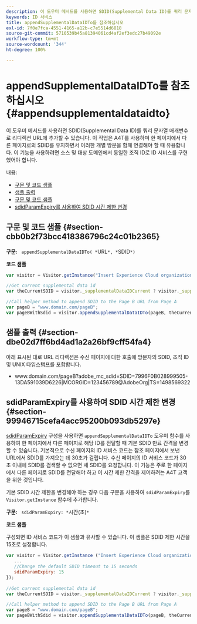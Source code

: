 ```yaml
---
description: 이 도우미 메서드를 사용하면 SDID(Supplemental Data ID)를 쿼리 문자열 매개변수로 리디렉션 URL에 추가할 수 있습니다. 이 작업은 A4T를 사용하며 한 페이지에서 다른 페이지로의 SDID를 유지하면서 이러한 개별 방문을 함께 연결해야 할 때 유용합니다. 이 기능을 사용하려면 소스 및 대상 도메인에서 동일한 조직 ID로 ID 서비스를 구현했어야 합니다.
keywords: ID 서비스
title: appendSupplementalDataIDTo를 참조하십시오
exl-id: 7f0e7fca-4551-4165-a12b-c7e5514d6818
source-git-commit: 5710539b45a81394061cd4af2ef3edc27b49092e
workflow-type: tm+mt
source-wordcount: '344'
ht-degree: 100%

---
```


# appendSupplementalDataIDTo를 참조하십시오{#appendsupplementaldataidto}

이 도우미 메서드를 사용하면 SDID(Supplemental Data ID)를 쿼리 문자열 매개변수로 리디렉션 URL에 추가할 수 있습니다. 이 작업은 A4T를 사용하며 한 페이지에서 다른 페이지로의 SDID를 유지하면서 이러한 개별 방문을 함께 연결해야 할 때 유용합니다. 이 기능을 사용하려면 소스 및 대상 도메인에서 동일한 조직 ID로 ID 서비스를 구현했어야 합니다.

내용:

<ul class="simplelist"> 
 <li> <a href="../../library/get-set/appendsupplementaldataidto.md#section-cbb0b2f73bcc418386796c24c01b2365" format="dita" scope="local"> 구문 및 코드 샘플 </a> </li> 
 <li> <a href="../../library/get-set/appendsupplementaldataidto.md#section-dbe02d7ff6bd4ad1a2a26bf9cff54fa4" format="dita" scope="local"> 샘플 출력 </a> </li> 
 <li> <a href="../../library/get-set/appendsupplementaldataidto.md#section-cbb0b2f73bcc418386796c24c01b2365" format="dita" scope="local"> 구문 및 코드 샘플 </a> </li> 
 <li> <a href="../../library/get-set/appendsupplementaldataidto.md#section-99946715cefa4acc95200b093db5297e" format="dita" scope="local"> sdidParamExpiry를 사용하여 SDID 시간 제한 변경 </a> </li> 
</ul>

## 구문 및 코드 샘플 {#section-cbb0b2f73bcc418386796c24c01b2365}

**구문:** ` appendSupplementalDataIDTo( *`URL`*, *`SDID`*)`

**코드 샘플**

```js
var visitor = Visitor.getInstance("Insert Experience Cloud organization ID here"); 

//Get current supplemental data id
var theCurrentSDID = visitor._supplementalDataIDCurrent ? visitor._supplementalDataIDCurrent : "";

//Call helper method to append SDID to the Page B URL from Page A 
var pageB = "www.domain.com/pageB"; 
var pageBWithSdid = visitor.appendSupplementalDataIDTo(pageB, theCurrentSDID));
```

## 샘플 출력 {#section-dbe02d7ff6bd4ad1a2a26bf9cff54fa4}

아래 표시된 대로 URL 리디렉션은 수신 페이지에 대한 호출에 방문자의 SDID, 조직 ID 및 UNIX 타임스탬프를 포함합니다.

<ul class="simplelist"> 
 <li> <span class="codeph"> www.domain.com/pageB?adobe_mc_sdid=SDID=7996F0B028999505-13DA591039D6226|MCORGID=123456789@AdobeOrg|TS=1498569322 </span> </li> 
</ul>

## sdidParamExpiry를 사용하여 SDID 시간 제한 변경 {#section-99946715cefa4acc95200b093db5297e}

[sdidParamExpiry](../../library/function-vars/sdidparamexpiry.md#reference-cef3fd03c43b4772b2422e220b40a458) 구성을 사용하면 `appendSupplementalDataIDTo` 도우미 함수를 사용하여 한 페이지에서 다른 페이지로 해당 ID를 전달할 때 기본 SDID 만료 간격을 변경할 수 있습니다. 기본적으로 수신 페이지의 ID 서비스 코드는 참조 페이지에서 보낸 URL에서 SDID를 가져오는 데 30초가 걸립니다. 수신 페이지의 ID 서비스 코드가 30 초 이내에 SDID를 검색할 수 없으면 새 SDID를 요청합니다. 이 기능은 주로 한 페이지에서 다른 페이지로 SDID를 전달해야 하고 이 시간 제한 간격을 제어하려는 A4T 고객을 위한 것입니다.

기본 SDID 시간 제한을 변경해야 하는 경우 다음 구문을 사용하여 `sdidParamExpiry`를 `Visitor.getInstance` 함수에 추가합니다.

**구문:** ` sdidParamExpiry: *`시간(초)`*`

**코드 샘플**

구성되면 ID 서비스 코드가 이 샘플과 유사할 수 있습니다. 이 샘플은 SDID 제한 시간을 15초로 설정합니다.

```js
var visitor = Visitor.getInstance ("Insert Experience Cloud organization ID here",{ 
   ... 
   //Change the default SDID timeout to 15 seconds 
   sdidParamExpiry: 15 
}); 
 
//Get current supplemental data id
var theCurrentSDID = visitor._supplementalDataIDCurrent ? visitor._supplementalDataIDCurrent : "";

//Call helper method to append SDID to the Page B URL from Page A 
var pageB = "www.domain.com/pageB"; 
var pageBWithSdid = visitor.appendSupplementalDataIDTo(pageB, theCurrentSDID)); 
```
